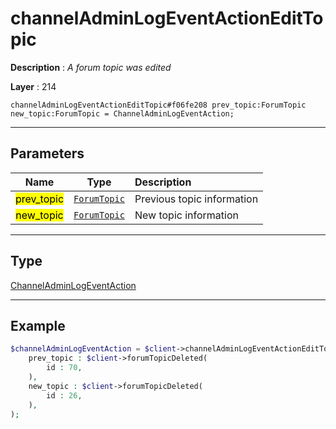 # channelAdminLogEventActionEditTopic

**Description** : *A forum topic was edited*

**Layer** : 214

```tl
channelAdminLogEventActionEditTopic#f06fe208 prev_topic:ForumTopic new_topic:ForumTopic = ChannelAdminLogEventAction;
```

---

## Parameters

| Name | Type | Description |
| :---: | :---: | :--- |
| <mark>prev_topic</mark> | [`ForumTopic`](type/ForumTopic) | Previous topic information |
| <mark>new_topic</mark> | [`ForumTopic`](type/ForumTopic) | New topic information |

---

## Type

[ChannelAdminLogEventAction](type/ChannelAdminLogEventAction)

---

## Example

```php
$channelAdminLogEventAction = $client->channelAdminLogEventActionEditTopic(
	prev_topic : $client->forumTopicDeleted(
		id : 70,
	),
	new_topic : $client->forumTopicDeleted(
		id : 26,
	),
);
```
